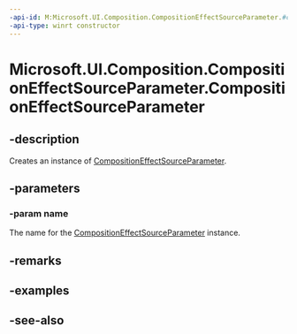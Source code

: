 ```yaml
---
-api-id: M:Microsoft.UI.Composition.CompositionEffectSourceParameter.#ctor(System.String)
-api-type: winrt constructor
---
```


<!-- Method syntax
public CompositionEffectSourceParameter(System.String name)
-->

# Microsoft.UI.Composition.CompositionEffectSourceParameter.CompositionEffectSourceParameter

## -description
Creates an instance of [CompositionEffectSourceParameter](compositioneffectsourceparameter.md).

## -parameters
### -param name
The name for the [CompositionEffectSourceParameter](compositioneffectsourceparameter.md) instance.

## -remarks

## -examples

## -see-also
